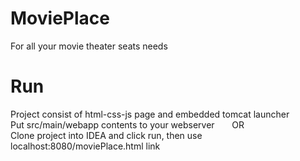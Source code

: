 # MoviePlace
For all your movie theater seats needs

# Run
Project consist of html-css-js page and embedded tomcat launcher<br>
Put src/main/webapp contents to your webserver&nbsp;&nbsp;&nbsp;&nbsp;&nbsp;&nbsp;&nbsp;OR<br>
Clone project into IDEA and click run, then use localhost:8080/moviePlace.html link
